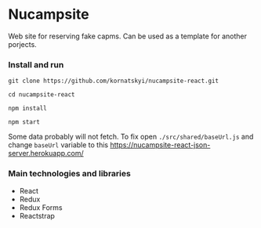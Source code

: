 # Nucampsite
Web site for reserving fake capms. Can be used as a template for another porjects.

### Install and run
`git clone https://github.com/kornatskyi/nucampsite-react.git`

`cd nucampsite-react`

`npm install`

`npm start`


Some data probably will not fetch. To fix open `./src/shared/baseUrl.js` and change `baseUrl` variable to this https://nucampsite-react-json-server.herokuapp.com/

### Main technologies and libraries
- React
- Redux
- Redux Forms
- Reactstrap
